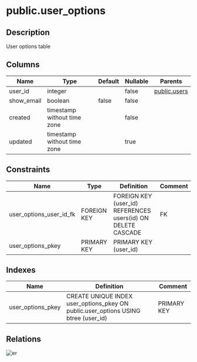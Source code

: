 # public.user_options

## Description

User options table

## Columns

| Name | Type | Default | Nullable | Parents |
| ---- | ---- | ------- | -------- | ------- |
| user_id | integer |  | false | [public.users](public.users.md) |
| show_email | boolean | false | false |  |
| created | timestamp without time zone |  | false |  |
| updated | timestamp without time zone |  | true |  |

## Constraints

| Name | Type | Definition | Comment |
| ---- | ---- | ---------- | ------- |
| user_options_user_id_fk | FOREIGN KEY | FOREIGN KEY (user_id) REFERENCES users(id) ON DELETE CASCADE | FK |
| user_options_pkey | PRIMARY KEY | PRIMARY KEY (user_id) |  |

## Indexes

| Name | Definition | Comment |
| ---- | ---------- | ------- |
| user_options_pkey | CREATE UNIQUE INDEX user_options_pkey ON public.user_options USING btree (user_id) | PRIMARY KEY |

## Relations

![er](public.user_options.svg)

